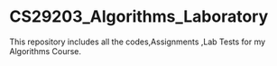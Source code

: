 # CS29203_Algorithms_Laboratory
This repository includes all the codes,Assignments ,Lab Tests for my Algorithms Course.